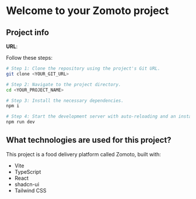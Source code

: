 # Welcome to your Zomoto project

## Project info

**URL**: 

Follow these steps:

```sh
# Step 1: Clone the repository using the project's Git URL.
git clone <YOUR_GIT_URL>

# Step 2: Navigate to the project directory.
cd <YOUR_PROJECT_NAME>

# Step 3: Install the necessary dependencies.
npm i

# Step 4: Start the development server with auto-reloading and an instant preview.
npm run dev
```

## What technologies are used for this project?

This project is a food delivery platform called Zomoto, built with:

- Vite
- TypeScript
- React
- shadcn-ui
- Tailwind CSS

